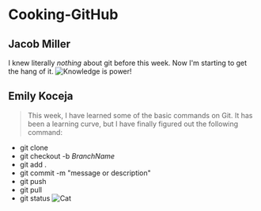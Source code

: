 # Cooking-GitHub
## Jacob Miller
I knew literally _nothing_ about git before this week. Now I'm starting to get the hang of it.
![Knowledge is power!](https://cdn.theatlantic.com/thumbor/Er7vK5JSdS1voeQg05sL1C09Kmw=/80x16:1280x916/1200x900/media/img/mt/2014/09/The_More_You_Know/original.png)

## Emily Koceja
> This week, I have learned some of the basic commands on Git. It has been a learning curve, but I have finally figured out the following command:  
* git clone
* git checkout -b _BranchName_
* git add .
* git commit -m "message or description"
* git push
* git pull
* git status
![Cat](https://images.unsplash.com/photo-1636278697183-89bd33b92cf0?ixlib=rb-4.0.3&ixid=MnwxMjA3fDB8MHxwaG90by1wYWdlfHx8fGVufDB8fHx8&auto=format&fit=crop&w=441&q=80)



